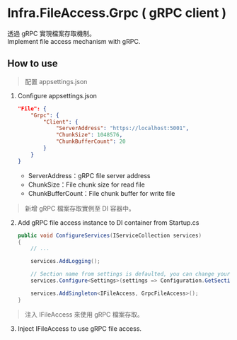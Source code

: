 # Infra.FileAccess.Grpc ( gRPC client )

透過 gRPC 實現檔案存取機制。  
Implement file access mechanism with gRPC.

## How to use

> 配置 appsettings.json

1. Configure appsettings.json

    ```json
    "File": {
        "Grpc": {
            "Client": {
                "ServerAddress": "https://localhost:5001",
                "ChunkSize": 1048576,
                "ChunkBufferCount": 20
            }
        }
    }
    ```

    - ServerAddress：gRPC file server address
    - ChunkSize：File chunk size for read file
    - ChunkBufferCount：File chunk buffer for write file

> 新增 gRPC 檔案存取實例至 DI 容器中。

2. Add gRPC file access instance to DI container from Startup.cs

    ```csharp
    public void ConfigureServices(IServiceCollection services)
    {
        // ...

        services.AddLogging();

        // Section name from settings is defaulted, you can change your prefer naming, but field structure must be the same!
        services.Configure<Settings>(settings => Configuration.GetSection(Settings.SectionName).Bind(settings));

        services.AddSingleton<IFileAccess, GrpcFileAccess>();
    }
    ```

> 注入 IFileAccess 來使用 gRPC 檔案存取。

3. Inject IFileAccess to use gRPC file access.
